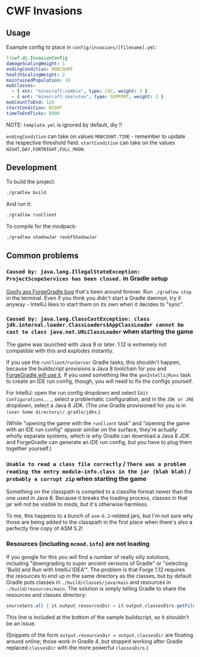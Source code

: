 # CWF Invasions

## Usage

Example config to place in `config/invasions/[filename].yml`:

```yaml
!!cwf.dj.InvasionConfig
damageScalingWeight: 1
endingCondition: MOBCOUNT
healthScalingWeight: 2
maintainedPopulation: 10
mobClasses:
  - { ent: "minecraft:zombie", type: CQC, weight: 5 }
  - { ent: "minecraft:skeleton", type: SUPPORT, weight: 2 }
mobCountToEnd: 120
startCondition: NIGHT
timeToEndTicks: 6000
```

NOTE: `template.yml` is ignored by default, diy ‼

`endingCondition` can take on values `MOBCOUNT,TIME` - remember to update the respective threshold field.
`startCondition` can take on the values `NIGHT,DAY,FORTNIGHT,FULL_MOON`.

## Development

To build the project:

```sh
./gradlew build
```

And run it:

```sh
./gradlew runClient

```

To compile for the modpack:

```sh
./gradlew shadowJar reobfShadowJar
```

## Common problems

### `Caused by: java.lang.IllegalStateException: ProjectScopeServices has been closed.` in Gradle setup

[Goofy ass ForgeGradle bug](https://github.com/MinecraftForge/ForgeGradle/issues/563) that's been around forever. Run `./gradlew stop` in the terminal. Even if you think you didn't start a Gradle daemon, try it anyway - IntelliJ likes to start them on its own when it decides to "sync".

### `Caused by: java.lang.ClassCastException: class jdk.internal.loader.ClassLoaders$AppClassLoader cannot be cast to class java.net.URLClassLoader` when starting the game

The game was launched with Java 9 or later. 1.12 is extremely not compatible with this and explodes instantly.

If you use the `runClient`/`runServer` Gradle tasks, this shouldn't happen, because the buildscript provisions a Java 8 toolchain for you and [ForgeGradle will use it](https://github.com/MinecraftForge/ForgeGradle/blob/0a2c70fc412a4c461db50bc20d77164fd5ff6bfa/src/common/java/net/minecraftforge/gradle/common/util/runs/RunConfigGenerator.java#L266-L267). If you used something like the `genIntellijRuns` task to create an IDE run config, though, you will need to fix the configs yourself.

For IntelliJ: open the run config dropdown and select `Edit Configurations...`, select a problematic configuration, and in the `JDK or JRE` dropdown, select a Java 8 JDK. (The one Gradle provisioned for you is in `(user home directory)/.gradle/jdks`.)

(While "opening the game with the `runClient` task" and "opening the game with an IDE run config" _appear_ similar on the surface, they're actually wholly separate systems, which is why Gradle can download a Java 8 JDK and ForgeGradle can generate an IDE run config, but you have to plug them together yourself.)

### `Unable to read a class file correctly` / `There was a problem reading the entry module-info.class in the jar (blah blah)` / `probably a corrupt zip` when starting the game

Something on the classpath is compiled to a classfile format newer than the one used in Java 8. Because it breaks the loading process, classes in that jar will not be visible to mods, but it's otherwise harmless.

To me, this happens to a bunch of `asm-6.2`-related jars, but I'm not sure why those are being added to the classpath in the first place when there's also a perfectly fine copy of ASM 5.2!

### Resources (including `mcmod.info`) are not loading

If you google for this you will find a number of really silly solutions, including "downgrading to super ancient versions of Gradle" or "selecting 'Build and Run with IntelliJ IDEA'". The problem is that Forge 1.12 requires the resources to end up in the same directory as the classes, but by default Gradle puts classes in `./build/classes/java/main` and resources in `./build/resources/main`. The solution is simply telling Gradle to share the resources and classes directory:

```groovy
sourceSets.all { it.output.resourcesDir = it.output.classesDirs.getFiles().iterator().next() }
```

This line is included at the bottom of the sample buildscript, so it shouldn't be an issue.

(Snippets of the form `output.resourcesDir = output.classesDir` are floating around online; those work in Gradle 4, but stopped working after Gradle replaced `classesDir` with the more powerful `classesDirs`.)
